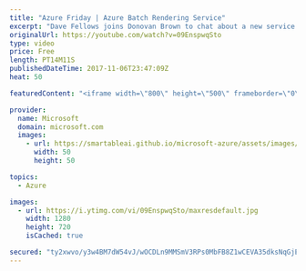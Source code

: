 ```yaml
---
title: "Azure Friday | Azure Batch Rendering Service"
excerpt: "Dave Fellows joins Donovan Brown to chat about a new service called Azure Batch Rendering, which is built on the Azure Batch service to provide capabilities for rendering 3D graphics for film and other visual media projects. The service provides pay-per-use licensing of the commercial applications commonly"
originalUrl: https://youtube.com/watch?v=09EnspwqSto
type: video
price: Free
length: PT14M11S
publishedDateTime: 2017-11-06T23:47:09Z
heat: 50

featuredContent: "<iframe width=\"800\" height=\"500\" frameborder=\"0\" src=\"https://www.youtube.com/embed/09EnspwqSto\" allow=\"accelerometer; autoplay; encrypted-media; gyroscope; picture-in-picture\" allowfullscreen></iframe>"

provider:
  name: Microsoft
  domain: microsoft.com
  images:
    - url: https://smartableai.github.io/microsoft-azure/assets/images/organizations/microsoft.com-50x50.jpg
      width: 50
      height: 50

topics:
  - Azure

images:
  - url: https://i.ytimg.com/vi/09EnspwqSto/maxresdefault.jpg
    width: 1280
    height: 720
    isCached: true

secured: "ty2xwvo/y3w4BM7dW54vJ/wOCDLn9MMSmV3RPs0MbFB8Z1wCEVA35dksNqGjEmaf34hiDVxpvhMODOi9abXcS96NpCm8yy+p/q8U9IV24Tm89uK979lge8a0GrIWsF7nZlhXUDy9ACiM8kfBkUJwJwk0WgY4qUJbF0ylJcN5H0sm/rL6z2CR5qYxof4HoWZIz8tsTeZchgMvyY8duAcl9nfKPDtinljWPbLgfBLQvxLRxq5mr91JkocMNNvvAt9SOTT/oKLq95QemQp9WgKD7nLcxVZBoltCRymvskf99Tjmf4QZdG/TZCZybHk6IsWSqfGaZFqOdU1YZ9zUYgxAc8ZulVf3U/Lc36K39m5xHpDqIO7lMUl4y/AF8FO9mmKKYoRmCawO5u3w3LfuCJfMt7IteMY0juyULtrjn09KTMU=;B5jMraSUTpnaFS9xSG0C/A=="
---
```


